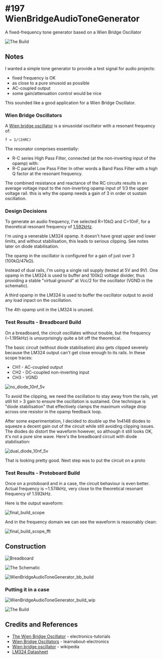 # #197 WienBridgeAudioToneGenerator

A fixed-frequency tone generator based on a Wien Bridge Oscillator

![The Build](./assets/WienBridgeAudioToneGenerator_build.jpg?raw=true)

## Notes

I wanted a simple tone generator to provide a test signal for audio projects:

* fixed frequency is OK
* as close to a pure sinusoid as possible
* AC-coupled output
* some gain/attenuation control would be nice

This sounded like a good application for a Wien Bridge Oscillator.

### Wien Bridge Oscillators

A [Wien bridge oscillator](https://en.wikipedia.org/wiki/Wien_bridge_oscillator) is a sinusoidal oscillator
with a resonant frequency of:

    f = 1/(2πRC)

The resonator comprises essentially:
* R-C series High Pass Filter, connected (at the non-inverting input of the opamp) with:
* R-C parallel Low Pass Filter
In other words a Band Pass Filter with a high Q factor at the resonant frequency.

The combined resistance and reactance of the RC circuits results in an average voltage input to the
non-inverting opamp input of 1/3 the upper voltage rail. this is why the opamp needs a gain of 3 in
order ot sustain oscillation.

### Design Decisions

To generate an audio frequency, I've selected R=10kΩ and C=10nF,
for a theoretical resonant frequency of
[1.592kHz](http://www.wolframalpha.com/input/?i=1%2F%282%CF%80*10k%CE%A9*10nF%29).

I'm using a venerable LM324 opamp. It doesn't have great upper and lower limits,
and without stabilisation, this leads to serious clipping. See notes later on diode stabilisation.

The opamp in the oscillator is configured for a gain of just over 3 (100kΩ/47kΩ).

Instead of dual rails, I'm using a single rail supply (tested at 5V and 9V).
One opamp in the LM324 is used to buffer and 100kΩ voltage divider, thus providing a stable "virtual ground"
at Vcc/2 for the oscillator (VGND in the schematic).

A third opamp in the LM324 is used to buffer the oscillator output to avoid any load inpact on the oscillation.

The 4th opamp unit in the LM324 is unused.

### Test Results - Breadboard Build

On a breadboard, the circuit oscillates without trouble, but the frequency (~1.195kHz) is unsurprisingly
quite a bit off the theoretical.

The basic circuit (without diode stabilisation) also gets clipped severely because the LM324 output can't get close enough
to its rails. In these scope traces:

* CH1 - AC-coupled output
* CH2 - DC-coupled non-inverting input
* CH3 - VGND

![no_diode_10nf_5v](./assets/no_diode_10nf_5v.gif?raw=true)

To avoid the clipping, we need the oscillation to stay away from the rails, yet still hit > 3 gain to ensure the
oscillation is sustained. One technique is "diode stabilisation" that effectively clamps the maximum voltage drop
across one resistor in the opamp feedback loop.

After some experimentation, I decided to double up the 1n4148 diodes to squeeze a decent gain out of the circuit
while still avoiding clipping issues. The diodes do distort the waveform however, so although it still looks OK,
it's not a pure sine wave. Here's the breadboard circuit with diode stabilisation:

![dual_diode_10nf_5v](./assets/dual_diode_10nf_5v.gif?raw=true)

That is looking pretty good. Next step was to put the circuit on a proto

### Test Results - Protoboard Build

Once on a protoboard and in a case, the circuit behaviour is even better.
Actual frequency is ~1.574kHz, very close to the theoretical resonant frequency of 1.592kHz.

Here is the output waveform:

![final_build_scope](./assets/final_build_scope.gif?raw=true)

And in the frequency domain we can see the waveform is reasonably clean:

![final_build_scope_fft](./assets/final_build_scope_fft.gif?raw=true)

## Construction

![Breadboard](./assets/WienBridgeAudioToneGenerator_bb.jpg?raw=true)

![The Schematic](./assets/WienBridgeAudioToneGenerator_schematic.jpg?raw=true)

![WienBridgeAudioToneGenerator_bb_build](./assets/WienBridgeAudioToneGenerator_bb_build.jpg?raw=true)

### Putting it in a case

![WienBridgeAudioToneGenerator_build_wip](./assets/WienBridgeAudioToneGenerator_build_wip.jpg?raw=true)

![The Build](./assets/WienBridgeAudioToneGenerator_build.jpg?raw=true)

## Credits and References
* [The Wien Bridge Oscillator](http://www.electronics-tutorials.ws/oscillator/wien_bridge.html) - electronics-tutorials
* [Wien Bridge Oscillators](http://www.learnabout-electronics.org/Oscillators/osc34.php) - learnabout-electronics
* [Wien bridge oscillator](https://en.wikipedia.org/wiki/Wien_bridge_oscillator) - wikipedia
* [LM324 Datasheet](http://www.futurlec.com/Linear/LM324N.shtml)
